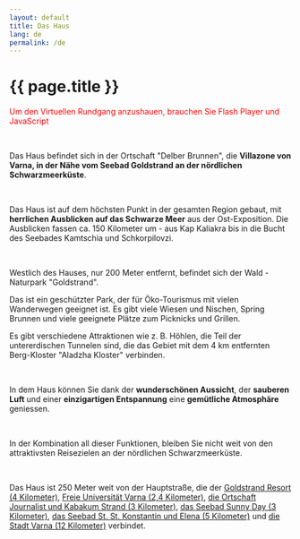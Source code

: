 ```yaml
---
layout: default
title: Das Haus
lang: de
permalink: /de
---
```

<h1 class="title">{{ page.title }}</h1>
<div class="clear"></div>
<div id="vtour"><p><span style="color: #ff0000;">Um den Virtuellen Rundgang anzushauen, brauchen Sie Flash Player und JavaScript</span></p></div>
<p>&nbsp;</p>
<p>
<script type="text/javascript"><!--
swfobject.embedSWF("/static/vtour/vtour.swf?xml_file=/static/vtour/vtour_intro_de.xml", "vtour", "960", "200", "9.0.0","/plugins/swf_object/expressInstall.swf");
// --></script>
</p>
<p>Das Haus befindet sich in der Ortschaft "Delber Brunnen", die <strong>Villazone von Varna, in der Nähe vom Seebad Goldstrand an der nördlichen Schwarzmeerküste</strong>.</p>
<p>&nbsp;</p>
<p>Das Haus ist auf dem höchsten Punkt in der gesamten Region gebaut, mit <strong>herrlichen Ausblicken auf das Schwarze Meer</strong> aus der Ost-Exposition. Die Ausblicken fassen ca. 150 Kilometer um - aus Kap Kaliakra bis in die Bucht des Seebades Kamtschia und Schkorpilovzi.</p>
<p>&nbsp;</p>
<p>Westlich des Hauses, nur 200 Meter entfernt, befindet sich der Wald - Naturpark "Goldstrand".</p>
<p>Das ist ein geschützter Park, der  für Öko-Tourismus mit vielen Wanderwegen geeignet ist. Es gibt viele Wiesen und Nischen, Spring Brunnen und viele geeignete Plätze zum Picknicks und Grillen.</p>
<p>Es gibt verschiedene Attraktionen wie z. B. Höhlen, die Teil der untererdischen Tunnelen sind, die das Gebiet mit dem 4 km entfernten Berg-Kloster "Aladzha Kloster" verbinden.</p>
<p>&nbsp;</p>
<p>In dem Haus können Sie dank der <strong>wunderschönen Aussicht</strong>, der <strong>sauberen Luft</strong> und einer <strong>einzigartigen Entspannung</strong> eine <strong>gemütliche Atmosphäre</strong> geniessen.</p>
<p>&nbsp;</p>
<p>In der Kombination all dieser Funktionen, bleiben Sie nicht weit von den attraktivsten Reisezielen an der nördlichen Schwarzmeerküste.</p>
<p>&nbsp;</p>
<p>Das Haus ist 250 Meter weit von der Hauptstraße, die der <a title="Die Route vom Haus nach dem Seebad Goldenstrand" href="https://maps.google.com/maps?f=d&amp;source=s_d&amp;saddr=Route+9%2FE87&amp;daddr=43.265063,28.016842&amp;geocode=FVyFlAId5tCrAQ%3B&amp;hl=de&amp;mra=mi&amp;mrsp=1,0&amp;sz=18&amp;sll=43.264765,28.01828&amp;sspn=0.001859,0.004801&amp;ie=UTF8&amp;ll=43.275831,28.031187&amp;spn=0.029745,0.076818&amp;t=h&amp;z=14&amp;msa=0&amp;msid=109039837825187338272.00046d583982f6953bdf9" target="_blank">Goldstrand Resort (4 Kilometer)</a>, <a title="Die Route vom Haus nach der Freien Universität Varna" href="https://maps.google.com/maps?f=d&amp;source=s_d&amp;saddr=Unknown+road&amp;daddr=43.258655,28.026643&amp;geocode=FTAslAIdy4CrAQ%3B&amp;hl=de&amp;mra=dme&amp;mrcr=0&amp;mrsp=1&amp;sz=18&amp;sll=43.258436,28.026853&amp;sspn=0.00186,0.004801&amp;ie=UTF8&amp;ll=43.260269,28.022132&amp;spn=0.014876,0.038409&amp;t=h&amp;z=15&amp;msa=0&amp;msid=109039837825187338272.00046d583982f6953bdf9" target="_blank">Freie Universität Varna (2,4 Kilometer)</a>, <a title="Die Route vom Haus nach der Ortschaft Journalist und Kabakum Strand" href="https://maps.google.com/maps?f=d&amp;source=s_d&amp;saddr=Unknown+road&amp;daddr=43.25996,28.032888&amp;geocode=FTAslAIdy4CrAQ%3B&amp;hl=de&amp;mra=dme&amp;mrcr=0&amp;mrsp=1&amp;sz=18&amp;sll=43.260288,28.032507&amp;sspn=0.00186,0.004801&amp;ie=UTF8&amp;ll=43.262019,28.020115&amp;spn=0.014876,0.038409&amp;t=h&amp;z=15&amp;msa=0&amp;msid=109039837825187338272.00046d583982f6953bdf9" target="_blank">die Ortschaft Journalist und Kabakum Strand (3 Kilometer)</a>, <a title="Die Route vom Haus nach dem Seebad Sunny Day" href="https://maps.google.com/maps?f=d&amp;source=s_d&amp;saddr=Unknown+road&amp;daddr=43.242139,28.015158&amp;geocode=FTAslAIdy4CrAQ%3B&amp;hl=de&amp;mra=dme&amp;mrcr=0&amp;mrsp=1&amp;sz=16&amp;sll=43.24167,28.019214&amp;sspn=0.00744,0.019205&amp;ie=UTF8&amp;ll=43.255018,28.019428&amp;spn=0.029755,0.076818&amp;t=h&amp;z=14&amp;msa=0&amp;msid=109039837825187338272.00046d583982f6953bdf9" target="_blank">das Seebad Sunny Day (3 Kilometer)</a>, <a title="Die Route vom Haus nach dem Seebad St. St. Konstantin und Elena" href="https://maps.google.com/maps?f=d&amp;source=s_d&amp;saddr=Unknown+road&amp;daddr=43.232838,28.005513&amp;geocode=FTAslAIdy4CrAQ%3B&amp;hl=de&amp;mra=dme&amp;mrcr=0&amp;mrsp=1&amp;sz=17&amp;sll=43.23222,28.007519&amp;sspn=0.003721,0.009602&amp;ie=UTF8&amp;ll=43.246078,28.014622&amp;spn=0.05952,0.153637&amp;t=h&amp;z=13" target="_blank">das  Seebad St. St. Konstantin und Elena (5 Kilometer)</a> und <a title="Die Route vom Haus nach der Stadt Varna" href="https://maps.google.com/maps?f=d&amp;source=s_d&amp;saddr=Unknown+road&amp;daddr=43.218328,27.96499&amp;geocode=FTAslAIdy4CrAQ%3B&amp;hl=de&amp;mra=dme&amp;mrcr=0&amp;mrsp=1&amp;sz=17&amp;sll=43.217851,27.963896&amp;sspn=0.003722,0.009602&amp;ie=UTF8&amp;t=h&amp;ll=43.241826,27.995567&amp;spn=0.059524,0.153637&amp;z=13" target="_blank">die Stadt Varna (12 Kilometer)</a> verbindet.</p>